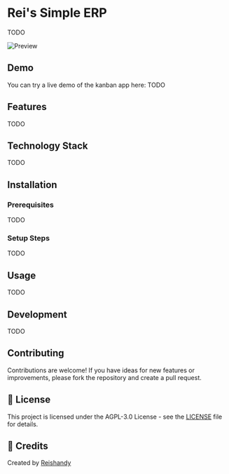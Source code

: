 # Rei's Simple ERP

TODO

![Preview](public/todo.webp)

## Demo

You can try a live demo of the kanban app here: TODO

## Features

TODO

## Technology Stack

TODO

## Installation

### Prerequisites

TODO

### Setup Steps

TODO

## Usage

TODO

## Development

TODO

## Contributing

Contributions are welcome! If you have ideas for new features or improvements, please fork the repository and create a pull request.

## 📄 License

This project is licensed under the AGPL-3.0 License - see the [LICENSE](LICENSE) file for details.

## 🙏 Credits

Created by [Reishandy](https://github.com/Reishandy)
